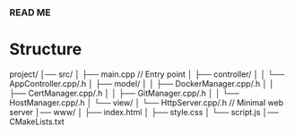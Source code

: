 ### READ ME ##

# Structure

project/
│── src/
│   ├── main.cpp          // Entry point
│   ├── controller/
│   │   └── AppController.cpp/.h
│   ├── model/
│   │   ├── DockerManager.cpp/.h
│   │   ├── CertManager.cpp/.h
│   │   ├── GitManager.cpp/.h
│   │   └── HostManager.cpp/.h
│   └── view/
│       └── HttpServer.cpp/.h   // Minimal web server
│── www/
│   ├── index.html
│   ├── style.css
│   └── script.js
│── CMakeLists.txt

